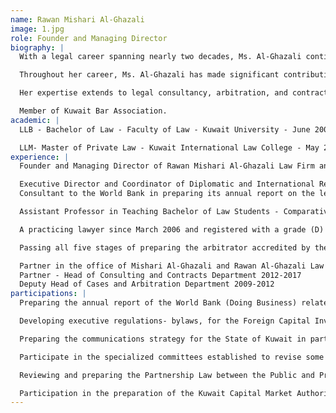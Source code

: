 ```yaml
---
name: Rawan Mishari Al-Ghazali
image: 1.jpg
role: Founder and Managing Director
biography: |
  With a legal career spanning nearly two decades, Ms. Al-Ghazali continues to be a driving force in legal reform, consultancy, and advocacy. Her dedication to excellence and integrity has cemented her reputation as a leading figure in Kuwait’s legal sector.

  Throughout her career, Ms. Al-Ghazali has made significant contributions to Kuwait’s legal landscape, collaborating with institutions such as the World Bank and the International Monetary Fund in legislative development. She has played a key role in drafting legal frameworks, including the Foreign Capital Investment Law, Telecommunications Authority Decree-Law, and revisions to the Public-Private Partnership (PPP) Law.

  Her expertise extends to legal consultancy, arbitration, and contract law, leading specialized legal departments and serving as a consultant for major legislative initiatives.

  Member of Kuwait Bar Association.
academic: |
  LLB - Bachelor of Law - Faculty of Law - Kuwait University - June 2006 - with honors.

  LLM- Master of Private Law - Kuwait International Law College - May 2016 - with honors.
experience: |
  Founder and Managing Director of Rawan Mishari Al-Ghazali Law Firm and Legal Consultations (2017)

  Executive Director and Coordinator of Diplomatic and International Relations of the Humanitarian Foundation for Legal Aid- 2016 – 2020
  Consultant to the World Bank in preparing its annual report on the legislative system and its applications in the State of Kuwait 2009-2016

  Assistant Professor in Teaching Bachelor of Law Students - Comparative Law - Kuwait International College of Law 2013-2014.

  A practicing lawyer since March 2006 and registered with a grade (D) before the Court of Cassation and the Constitutional Court

  Passing all five stages of preparing the arbitrator accredited by the Commercial Arbitration Center of the Gulf Cooperation Council.

  Partner in the office of Mishari Al-Ghazali and Rawan Al-Ghazali Law Firm & Legal Consultations (2012-2017)
  Partner - Head of Consulting and Contracts Department 2012-2017
  Deputy Head of Cases and Arbitration Department 2009-2012
participations: |
  Preparing the annual report of the World Bank (Doing Business) related to the State of Kuwait, by surveying and analyzing the legislative system in the State of Kuwait and the relevant executive regulations and decisions, and preparing reports accompanied by the most prominent challenges that hinder implementation with recommendations in this regard. From 2007 to 2013 (the office has been providing this service to the World Bank since 2001).

  Developing executive regulations- bylaws, for the Foreign Capital Investment Law, jointly with the International Monetary Fund.

  Preparing the communications strategy for the State of Kuwait in partnership with the World Bank and preparing a draft decree-law to establish a Tele-communications authority.

  Participate in the specialized committees established to revise some Kuwaiti legislation, such as the Amended Tax Law.

  Reviewing and preparing the Partnership Law between the Public and Private Sectors (PPP) and (B.O.T.) as a consultant appointed by the World Bank and the Kuwaiti Ministry of Finance, 2006.

  Participation in the preparation of the Kuwait Capital Market Authority Law- CMA, 2007.
---
```

